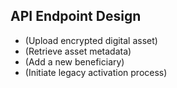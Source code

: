 ## API Endpoint Design
-  (Upload encrypted digital asset)
-  (Retrieve asset metadata)
-  (Add a new beneficiary)
-  (Initiate legacy activation process)
